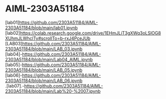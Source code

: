 # AIML-2303A51184
[lab01]https://github.com/2303A51184/AIML-2303A51184/blob/main/lab01.ipynb
[lab02]https://colab.research.google.com/drive/1EHmJLiT3gXWq3oLSlOG8XUhmJLWhclTy#scrollTo=b-rxJ4PceJUb
[LAB03]https://github.com/2303A51184/AIML-2303A51184/blob/main/LAB_03.ipynb<br>
[lab04]-https://github.com/2303A51184/AIML-2303A51184/blob/main/Lab04_AIML.ipynb<br>
[lab05]-https://github.com/2303A51184/AIML-2303A51184/blob/main/LAB_05.ipynb<br>
[lab06]-https://github.com/2303A51184/AIML-2303A51184/blob/main/LAB_06.ipynb<br>
.[lab07].-https://github.com/2303A51184/AIML-2303A51184/blob/main/Lab%20-%2007.ipynb

